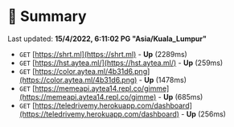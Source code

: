# 📖 Summary
Last updated: **15/4/2022, 6:11:02 PG "Asia/Kuala_Lumpur"**

- `GET` [https://shrt.ml](https://shrt.ml) - **Up** (2289ms)
- `GET` [https://hst.aytea.ml/](https://hst.aytea.ml/) - **Up** (259ms)
- `GET` [https://color.aytea.ml/4b31d6.png](https://color.aytea.ml/4b31d6.png) - **Up** (1478ms)
- `GET` [https://memeapi.aytea14.repl.co/gimme](https://memeapi.aytea14.repl.co/gimme) - **Up** (685ms)
- `GET` [https://teledrivemy.herokuapp.com/dashboard](https://teledrivemy.herokuapp.com/dashboard) - **Up** (256ms)
